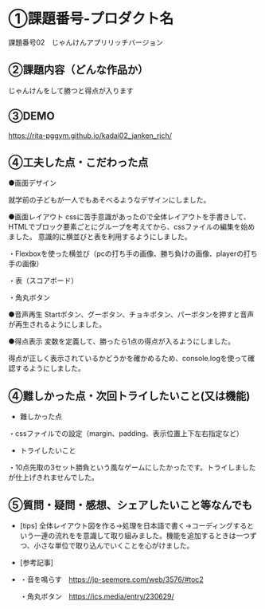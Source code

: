 # ①課題番号-プロダクト名
課題番号02　じゃんけんアプリリッチバージョン

## ②課題内容（どんな作品か）
じゃんけんをして勝つと得点が入ります

## ③DEMO
https://rita-pggym.github.io/kadai02_janken_rich/

## ④工夫した点・こだわった点
●画面デザイン

 就学前の子どもが一人でもあそべるようなデザインにしました。 
 
●画面レイアウト
 cssに苦手意識があったので全体レイアウトを手書きして、HTMLでブロック要素ごとにグループを考えてから、cssファイルの編集を始めました。 意識的に横並びと表を利用するようにしました。
 
  ・Flexboxを使った横並び（pcの打ち手の画像、勝ち負けの画像、playerの打ち手の画像）
  
  ・表（スコアボード）
  
  ・角丸ボタン

●音声再生
 Startボタン、グーボタン、チョキボタン、パーボタンを押すと音声が再生されるようにしました。

●得点表示
 変数を定義して、勝ったら1点の得点が入るようにしました。
 
 得点が正しく表示されているかどうかを確かめるため、console.logを使って確認するようにしました。

## ④難しかった点・次回トライしたいこと(又は機能)
- 難しかった点

 ・cssファイルでの設定（margin、padding、表示位置上下左右指定など）

- トライしたいこと

 ・10点先取の3セット勝負という風なゲームにしたかったです。トライしましたが仕上げきれませんでした。
 
## ⑤質問・疑問・感想、シェアしたいこと等なんでも
- [tips]
  全体レイアウト図を作る→処理を日本語で書く→コーディングするという一連の流れをを意識して取り組みました。機能を追加するときは一つずつ、小さな単位で取り込んでいくことを心がけました。
  
- [参考記事]
- 
  ・音を鳴らす　https://jp-seemore.com/web/3576/#toc2
  
  ・角丸ボタン　https://ics.media/entry/230629/
  
